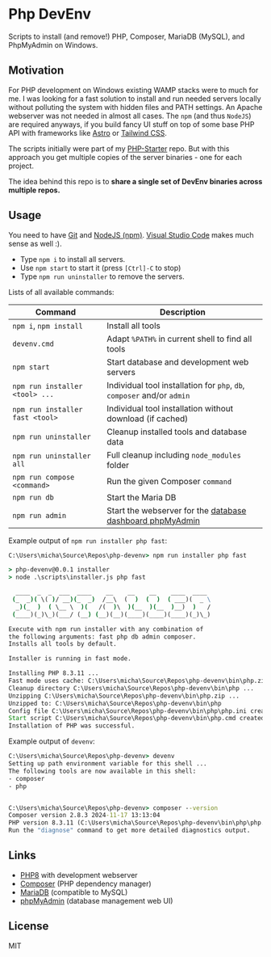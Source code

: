 # Php DevEnv

Scripts to install (and remove!) PHP, Composer, MariaDB (MySQL), and PhpMyAdmin on Windows.

## Motivation

For PHP development on Windows existing WAMP stacks were to much for me. I was looking for a fast solution to install and run needed servers locally without polluting the system with hidden files and PATH settings. An Apache webserver was not needed in almost all cases. The `npm` (and thus `NodeJS`) are required anyways, if you build fancy UI stuff on top of some base PHP API with frameworks like [Astro](https://astro.build/) or [Tailwind CSS](https://tailwindcss.com/docs/).

The scripts initially were part of my [PHP-Starter](https://github.com/ramdacxp/php-starter) repo. But with this approach you get multiple copies of the server binaries - one for each project.

The idea behind this repo is to **share a single set of DevEnv binaries across multiple repos.**

## Usage

You need to have
  [Git](https://git-scm.com/downloads) and
  [NodeJS (npm)](https://nodejs.org/en/download/prebuilt-installer).
[Visual Studio Code](https://code.visualstudio.com/download) makes much sense as well :).

* Type `npm i` to install all servers.
* Use `npm start` to start it (press `[Ctrl]-C` to stop)
* Type `npm run uninstaller` to remove the servers.

Lists of all available commands:

| Command                         | Description                                                                         |
|---------------------------------|-------------------------------------------------------------------------------------|
| `npm i`, `npm install`          | Install all tools                                                                   |
| `devenv.cmd`                    | Adapt `%PATH%` in current shell to find all tools                                   |
| `npm start`                     | Start database and development web servers                                          |
| `npm run installer <tool> ...`  | Individual tool installation for `php`, `db`, `composer` and/or `admin`             |
| `npm run installer fast <tool>` | Individual tool installation without download (if cached)                           |
| `npm run uninstaller`           | Cleanup installed tools and database data                                           |
| `npm run uninstaller all`       | Full cleanup including `node_modules` folder                                        |
| `npm run compose <command>`     | Run the given Composer `command`                                                    |
| `npm run db`                    | Start the Maria DB                                                                  |
| `npm run admin`                 | Start the webserver for the [database dashboard phpMyAdmin](http://127.0.0.1:8181/) |

Example output of `npm run installer php fast`:

```cmd
C:\Users\micha\Source\Repos\php-devenv> npm run installer php fast

> php-devenv@0.0.1 installer
> node .\scripts\installer.js php fast

  ____  _  _  ___  ____    __    __    __    ____  ____
 (_  _)( \( )/ __)(_  _)  /__\  (  )  (  )  ( ___)(  _ \
  _)(_  )  ( \__ \  )(   /(  )\  )(__  )(__  )__)  )   /
 (____)(_)\_)(___/ (__) (__)(__)(____)(____)(____)(_)\_)

Execute with npm run installer with any combination of
the following arguments: fast php db admin composer.
Installs all tools by default.

Installer is running in fast mode.

Installing PHP 8.3.11 ...
Fast mode uses cache: C:\Users\micha\Source\Repos\php-devenv\bin\php.zip
Cleanup directory C:\Users\micha\Source\Repos\php-devenv\bin\php ...
Unzipping C:\Users\micha\Source\Repos\php-devenv\bin\php.zip ...
Unzipped to: C:\Users\micha\Source\Repos\php-devenv\bin\php
Config file C:\Users\micha\Source\Repos\php-devenv\bin\php\php.ini created.
Start script C:\Users\micha\Source\Repos\php-devenv\bin\php.cmd created.
Installation of PHP was successful.
```

Example output of `devenv`:

```cmd
C:\Users\micha\Source\Repos\php-devenv> devenv
Setting up path environment variable for this shell ...
The following tools are now available in this shell:
- composer
- php


C:\Users\micha\Source\Repos\php-devenv> composer --version
Composer version 2.8.3 2024-11-17 13:13:04
PHP version 8.3.11 (C:\Users\micha\Source\Repos\php-devenv\bin\php\php.exe)
Run the "diagnose" command to get more detailed diagnostics output.
```

## Links

* [PHP8](https://windows.php.net/downloads/releases/archives/) with development webserver
* [Composer](https://getcomposer.org/download/) (PHP dependency manager)
* [MariaDB](https://mariadb.org/) (compatible to MySQL)
* [phpMyAdmin](https://www.phpmyadmin.net/) (database management web UI)

## License

MIT
